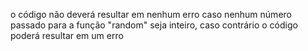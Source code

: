 o código não deverá resultar em nenhum erro caso nenhum número passado para a função "random" seja inteiro, caso contrário o código poderá resultar em um erro
